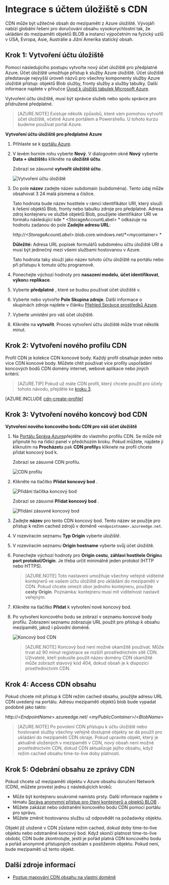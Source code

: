 <properties
    pageTitle="Integrace s účtem úložiště s CDN | Microsoft Azure"
    description="Naučte se používat síť pro doručování obsahu Azure (CDN) dodat vysokorychlostní obsah tak, že ukládání do mezipaměti objektů blob z Azure úložiště."
    services="cdn"
    documentationCenter=""
    authors="camsoper"
    manager="erikre"
    editor=""/>

<tags
    ms.service="cdn"
    ms.workload="tbd"
    ms.tgt_pltfrm="na"
    ms.devlang="na"
    ms.topic="article"
    ms.date="07/28/2016"
    ms.author="casoper"/>


# <a name="integrate-a-storage-account-with-cdn"></a>Integrace s účtem úložiště s CDN

CDN může být užitečné obsah do mezipaměti z Azure úložiště. Vývojáři nabízí globální řešení pro doručování obsahu vysokorychlostní tak, že ukládání do mezipaměti objektů BLOB a instancí výpočetním na fyzický uzlů v USA, Evropa, Asie, Austrálie a Jižní Amerika statický obsah.


## <a name="step-1-create-a-storage-account"></a>Krok 1: Vytvoření účtu úložiště

Pomocí následujícího postupu vytvořte nový účet úložiště pro předplatné Azure. Účet úložiště umožňuje přístup k služby Azure úložiště. Účet úložiště představuje nejvyšší úroveň názvů pro všechny komponenty služby Azure úložiště přístup: objektů Blob služby, fronty služby a služby tabulky. Další informace najdete v příručce [Úvod k úložišti tabulek Microsoft Azure](../storage/storage-introduction.md).

Vytvoření účtu úložiště, musí být správce služeb nebo spolu správce pro přidružené předplatné.

> [AZURE.NOTE] Existuje několik způsobů, které vám pomohou vytvořit účet úložiště, včetně Azure portálem a Powershellu.  U tohoto kurzu budeme používat portál Azure.  

**Vytvoření účtu úložiště pro předplatné Azure**

1.  Přihlaste se k [portálu Azure](https://portal.azure.com).
2.  V levém horním rohu vyberte **Nový**. V dialogovém okně **Nový** vyberte **Data + úložiště**a klikněte na **úložiště účtu**.

    Zobrazí se zásuvné **vytvořit úložiště účtu** .

    ![Vytvoření účtu úložiště][create-new-storage-account]

4. Do pole **název** zadejte název subdomain (subdoména). Tento údaj může obsahovat 3 24 malá písmena a číslice.

    Tato hodnota bude název hostitele v rámci identifikátor URI, který slouží k řešení objektů Blob, fronty nebo tabulku zdroje pro předplatné. Adresa zdroj kontejneru ve službě objektů Blob, použijete identifikátor URI ve formátu následující kde * &lt;StorageAccountLabel&gt; * odkazuje na hodnotu zadanou do pole **Zadejte adresu URL**:

    http://*&lt;StorageAcountLabel&gt;*.blob.core.windows.net/*&lt;mycontainer&gt; *

    **Důležité:** Adresa URL popisek formulářů subdoménu účtu úložiště URI a musí být jedinečný mezi všemi službami hostovanou v Azure.

    Tato hodnota taky slouží jako název tohoto účtu úložiště na portálu nebo při přístupu k tomuto účtu programově.

5. Ponechejte výchozí hodnoty pro **nasazení modelu**, **účet identifikovat**, **výkon**a **replikace**. 

6. Vyberte **předplatné** , které se budou používat účet úložiště v.

7. Vyberte nebo vytvořte **Pole Skupina zdroje**.  Další informace o skupinách zdroje najdete v článku [Přehled Správce prostředků Azure](azure-resource-manager/resource-group-overview.md#resource-groups).

8. Vyberte umístění pro váš účet úložiště.

8. Klikněte na **vytvořit**. Proces vytvoření účtu úložiště může trvat několik minut.


## <a name="step-2-create-a-new-cdn-profile"></a>Krok 2: Vytvoření nového profilu CDN

Profil CDN je kolekce CDN koncové body.  Každý profil obsahuje jeden nebo více CDN koncové body.  Můžete chtít používat více profily uspořádání koncových bodů CDN domény internet, webové aplikace nebo jiných kritérií.

> [AZURE.TIP] Pokud už máte CDN profil, který chcete použít pro účely tohoto návodu, přejděte ke [kroku 3](#step-3-create-a-new-cdn-endpoint).

[AZURE.INCLUDE [cdn-create-profile](../../includes/cdn-create-profile.md)]

## <a name="step-3-create-a-new-cdn-endpoint"></a>Krok 3: Vytvoření nového koncový bod CDN

**Vytvoření nového koncového bodu CDN pro váš účet úložiště**

1. Na [Portálu Správa Azure](https://portal.azure.com)přejděte do vlastního profilu CDN.  Se může mít připnuté ho na řídicí panel v předchozím kroku.  Pokud můžete, najdete ji kliknutím na **Procházet**a pak **CDN profily**a kliknete na profil chcete přidat koncový bod k.

    Zobrazí se zásuvné CDN profilu.

    ![CDN profilu][cdn-profile-settings]

2. Klikněte na tlačítko **Přidat koncový bod** .

    ![Přidání tlačítka koncový bod][cdn-new-endpoint-button]

    Zobrazí se zásuvné **Přidat koncový bod** .

    ![Přidání zásuvné koncový bod][cdn-add-endpoint]

3. Zadejte **název** pro tento CDN koncový bod.  Tento název se použije pro přístup k režim cached zdrojů v doméně `<endpointname>.azureedge.net`.

4. V rozevíracím seznamu **Typ Origin** vyberte *úložiště*.  

5. V rozevíracím seznamu **Origin hostname** vyberte svůj účet úložiště.

6. Ponechejte výchozí hodnoty pro **Origin cestu**, **záhlaví hostitele Origin**a **port protokol/Origin**.  Je třeba určit minimálně jeden protokol (HTTP nebo HTTPS).

    > [AZURE.NOTE] Toto nastavení umožňuje všechny veřejně viditelné kontejnerů ve vašem účtu úložiště pro ukládání do mezipaměti v CDN.  Pokud chcete omezit obor jednoho kontejneru, použijte **cesty Origin**.  Poznámka: kontejneru musí mít viditelnost nastavit veřejným.

7. Klikněte na tlačítko **Přidat** k vytvoření nové koncový bod.

8. Po vytvoření koncového bodu se zobrazí v seznamu koncové body profilu. Zobrazení seznamu zobrazuje URL použít pro přístup k obsahu mezipaměti, jakož i původní doméně.

    ![Koncový bod CDN][cdn-endpoint-success]

    > [AZURE.NOTE] Koncový bod není možné okamžitě používat.  Může trvat až 90 minut registrace se rozšíří prostřednictvím sítě CDN. Uživatelé, kteří pokusíte použít název domény CDN okamžitě může zobrazit stavový kód 404, dokud obsah je k dispozici prostřednictvím CDN.


## <a name="step-4-access-cdn-content"></a>Krok 4: Access CDN obsahu

Pokud chcete mít přístup k CDN režim cached obsahu, použijte adresu URL CDN uvedený na portálu. Adresu mezipaměti objektů blob bude vypadat podobně jako takto:

http://<*EndpointName*\>.azureedge.net/ <*myPublicContainer*\>/<*BlobName*\>

> [AZURE.NOTE] Po povolení CDN přístupu k účtu úložiště nebo hostované služby všechny veřejně dostupné objekty se dá použít pro ukládání do mezipaměti CDN okraje. Pokud upravíte objekt, který je aktuálně uložených v mezipaměti v CDN, nový obsah není možné prostřednictvím CDN, dokud CDN aktualizuje jejího obsahu, když režim cached obsahu time-to-live doby platnosti.

## <a name="step-5-remove-content-from-the-cdn"></a>Krok 5: Odebrání obsahu ze zprávy CDN

Pokud chcete už mezipaměti objektu v Azure obsahu doručení Network (CDN), můžete provést jednu z následujících kroků:

-   Může být kontejneru soukromé namísto prsty. Další informace najdete v tématu [Správa anonymní přístup pro čtení kontejnerů a objektů BLOB](../storage/storage-manage-access-to-resources.md) .
-   Můžete zakázat nebo odstranění koncového bodu CDN pomocí portálu pro správu.
-   Můžete změnit hostovanou službu už odpovědět na požadavky objektu.

Objekt již uložené v CDN zůstane režim cached, dokud doby time-to-live objektu nebo odstraněné koncový bod. Když skončí platnost time-to-live období, CDN bude zkontrolujte, jestli je pořád platná CDN koncového bodu a pořád anonymně přístupných osobám s postižením objektu. Pokud není, bude mezipaměti už tento objekt.


## <a name="additional-resources"></a>Další zdroje informací

-   [Postup mapování CDN obsahu na vlastní doméně](cdn-map-content-to-custom-domain.md)

[create-new-storage-account]: ./media/cdn-create-a-storage-account-with-cdn/CDN_CreateNewStorageAcct.png

[cdn-profile-settings]: ./media/cdn-create-a-storage-account-with-cdn/cdn-profile-settings.png
[cdn-new-endpoint-button]: ./media/cdn-create-a-storage-account-with-cdn/cdn-new-endpoint-button.png
[cdn-add-endpoint]: ./media/cdn-create-a-storage-account-with-cdn/cdn-add-endpoint.png
[cdn-endpoint-success]: ./media/cdn-create-a-storage-account-with-cdn/cdn-endpoint-success.png
